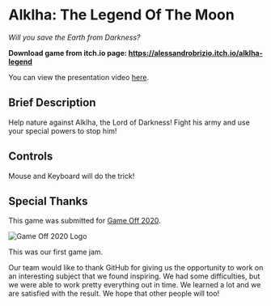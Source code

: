 # Alklha: The Legend Of The Moon
_Will you save the Earth from Darkness?_

**Download game from itch.io page: https://alessandrobrizio.itch.io/alklha-legend**

You can view the presentation video [here](https://www.youtube.com/watch?v=W7TkPkG6BHY).

## Brief Description
Help nature against Alklha, the Lord of Darkness!
Fight his army and use your special powers to stop him!

## Controls
Mouse and Keyboard will do the trick!

## Special Thanks
This game was submitted for [Game Off 2020](https://gameoff.github.com).

![Game Off 2020 Logo](https://user-images.githubusercontent.com/121322/96540303-33c37d80-1252-11eb-857a-0ad9cabbb51d.gif)

This was our first game jam.

Our team would like to thank GitHub for giving us the opportunity to work on an interesting subject that we found inspiring. We had some difficulties, but we were able to work pretty everything out in time. We learned a lot and we are satisfied with the result. We hope that other people will too!
